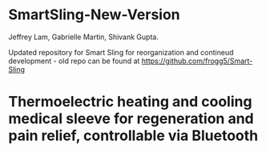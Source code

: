 # SmartSling-New-Version
Jeffrey Lam, Gabrielle Martin, Shivank Gupta.

Updated repository for Smart Sling for reorganization and contineud development - old repo can be found at https://github.com/frogg5/Smart-Sling

# Thermoelectric heating and cooling medical sleeve for regeneration and pain relief, controllable via Bluetooth
